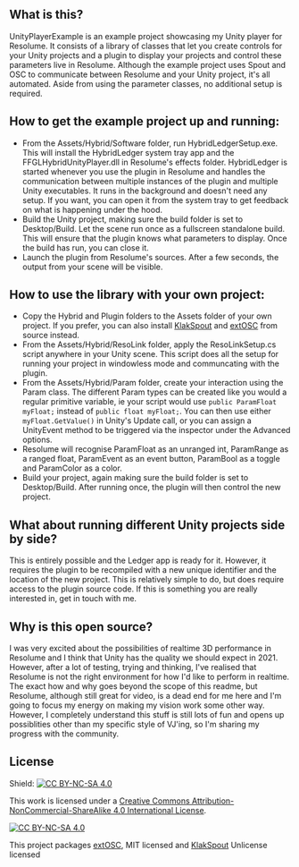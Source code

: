 ## What is this?

UnityPlayerExample is an example project showcasing my Unity player for Resolume. It consists of a library of classes that let you create controls for your Unity projects and a plugin to display your projects and control these parameters live in Resolume. Although the example project uses Spout and OSC to communicate between Resolume and your Unity project, it's all automated. Aside from using the parameter classes, no additional setup is required.

## How to get the example project up and running:

* From the Assets/Hybrid/Software folder, run HybridLedgerSetup.exe. This will install the HybridLedger system tray app and the FFGLHybridUnityPlayer.dll in Resolume's effects folder. HybridLedger is started whenever you use the plugin in Resolume and handles the communication between multiple instances of the plugin and multiple Unity executables. It runs in the background and doesn't need any setup. If you want, you can open it from the system tray to get feedback on what is happening under the hood.
* Build the Unity project, making sure the build folder is set to Desktop/Build. Let the scene run once as a fullscreen standalone build. This will ensure that the plugin knows what parameters to display. Once the build has run, you can close it.
* Launch the plugin from Resolume's sources. After a few seconds, the output from your scene will be visible.


## How to use the library with your own project:

* Copy the Hybrid and Plugin folders to the Assets folder of your own project. If you prefer, you can also install [KlakSpout](https://github.com/keijiro/KlakSpout) and [extOSC](https://github.com/Iam1337/extOSC) from source instead.
* From the Assets/Hybrid/ResoLink folder, apply the ResoLinkSetup.cs script anywhere in your Unity scene. This script does all the setup for running your project in windowless mode and communcating with the plugin.
* From the Assets/Hybrid/Param folder, create your interaction using the Param class. The different Param types can be created like you would a regular primitive variable, ie your script would use `public ParamFloat myFloat;` instead of `public float myFloat;`. You can then use either `myFloat.GetValue()` in Unity's Update call, or you can assign a UnityEvent method to be triggered via the inspector under the Advanced options.
* Resolume will recognise ParamFloat as an unranged int, ParamRange as a ranged float, ParamEvent as an event button, ParamBool as a toggle and ParamColor as a color.
* Build your project, again making sure the build folder is set to Desktop/Build. After running once, the plugin will then control the new project.


## What about running different Unity projects side by side?

This is entirely possible and the Ledger app is ready for it. However, it requires the plugin to be recompiled with a new unique identifier and the location of the new project. This is relatively simple to do, but does require access to the plugin source code. If this is something you are really interested in, get in touch with me.

## Why is this open source?

I was very excited about the possibilities of realtime 3D performance in Resolume and I think that Unity has the quality we should expect in 2021. However, after a lot of testing, trying and thinking, I've realised that Resolume is not the right environment for how I'd like to perform in realtime. The exact how and why goes beyond the scope of this readme, but Resolume, although still great for video, is a dead end for me here and I'm going to focus my energy on making my vision work some other way. However, I completely understand this stuff is still lots of fun and opens up possiblities other than my specific style of VJ'ing, so I'm sharing my progress with the community.


## License

Shield: [![CC BY-NC-SA 4.0][cc-by-nc-sa-shield]][cc-by-nc-sa]

This work is licensed under a
[Creative Commons Attribution-NonCommercial-ShareAlike 4.0 International License][cc-by-nc-sa].

[![CC BY-NC-SA 4.0][cc-by-nc-sa-image]][cc-by-nc-sa]

[cc-by-nc-sa]: http://creativecommons.org/licenses/by-nc-sa/4.0/
[cc-by-nc-sa-image]: https://licensebuttons.net/l/by-nc-sa/4.0/88x31.png
[cc-by-nc-sa-shield]: https://img.shields.io/badge/License-CC%20BY--NC--SA%204.0-lightgrey.svg

This project packages [extOSC](https://github.com/Iam1337/extOSC), MIT licensed and [KlakSpout](https://github.com/keijiro/KlakSpout) Unlicense licensed
